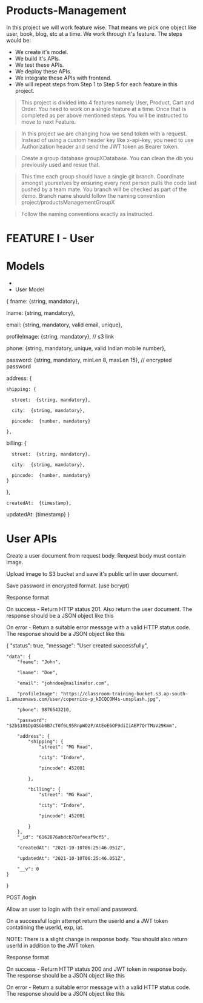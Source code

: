 # Products-Management
In this project we will work feature wise. That means we pick one object like user, book, blog, etc at a time. We work through it's feature. The steps would be:
*  We create it's model.
* We build it's APIs.
* We test these APIs.
* We deploy these APIs.
* We integrate these APIs with frontend.
* We will repeat steps from Step 1 to Step 5 for each feature in this project.

> This project is divided into 4 features namely User, Product, Cart and Order. You need to work on a single feature at a time. Once that is completed as per above     mentioned steps. You will be instructed to move to next Feature.


>  In this project we are changing how we send token with a request. Instead of using a custom header key like x-api-key, you need to use Authorization header and send the JWT token as Bearer token.

> Create a group database groupXDatabase. You can clean the db you previously used and resue that.

> This time each group should have a single git branch. Coordinate amongst yourselves by ensuring every next person pulls the code last pushed by a team mate. You branch will be checked as part of the demo. Branch name should follow the naming convention project/productsManagementGroupX

> Follow the naming conventions exactly as instructed.

# FEATURE I - User

# Models

*
*   User Model

{ 
  fname:  {string, mandatory},
  
  lname:  {string, mandatory},
  
  email:  {string, mandatory, valid email, unique},
  
  profileImage:  {string, mandatory}, // s3 link
  
  phone:  {string, mandatory, unique, valid Indian mobile number}, 
  
  password:  {string, mandatory, minLen 8, maxLen 15}, // encrypted password
  
  address: {
  
    shipping: {
    
      street:  {string, mandatory},
      
      city:  {string, mandatory},
      
      pincode:  {number, mandatory}
      
    },
    
    
   billing: {
   
      street:  {string, mandatory},
      
      city:  {string, mandatory},
      
      pincode:  {number, mandatory}
    }
  },

    createdAt:  {timestamp},
    
   updatedAt:  {timestamp}
}


# User APIs
Create a user document from request body. Request body must contain image.

Upload image to S3 bucket and save it's public url in user document.

Save password in encrypted format. (use bcrypt)

Response format

On success - Return HTTP status 201. Also return the user document. The response should be a JSON object like this

On error - Return a suitable error message with a valid HTTP status code. The response should be a JSON object like this

{
    "status": true,
    "message": "User created successfully",
    
    "data": {
        "fname": "John",
        
        "lname": "Doe",
        
        "email": "johndoe@mailinator.com",
        
        "profileImage": "https://classroom-training-bucket.s3.ap-south-1.amazonaws.com/user/copernico-p_kICQCOM4s-unsplash.jpg",
        
        "phone": 9876543210,
        
        "password": "$2b$10$DpOSGb0B7cT0f6L95RnpWO2P/AtEoE6OF9diIiAEP7QrTMaV29Kmm",
        
        "address": {
            "shipping": {
                "street": "MG Road",
                
                "city": "Indore",
                
                "pincode": 452001
                
            },
            
            "billing": {
                "street": "MG Road",
                
                "city": "Indore",
                
                "pincode": 452001
                
            }
        },
        "_id": "6162876abdcb70afeeaf9cf5",
        
        "createdAt": "2021-10-10T06:25:46.051Z",
        
        "updatedAt": "2021-10-10T06:25:46.051Z",
        
        "__v": 0
    }
}

POST /login

Allow an user to login with their email and password.

On a successful login attempt return the userId and a JWT token contatining the userId, exp, iat.

NOTE: There is a slight change in response body. You should also return userId in addition to the JWT token.


Response format

On success - Return HTTP status 200 and JWT token in response body. The response should be a JSON object like this

On error - Return a suitable error message with a valid HTTP status code. The response should be a JSON object like this
